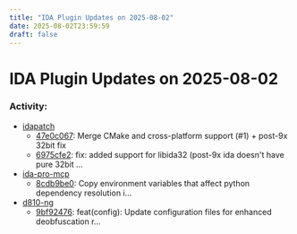 ```yaml
---
title: "IDA Plugin Updates on 2025-08-02"
date: 2025-08-02T23:59:59
draft: false
---
```


# IDA Plugin Updates on 2025-08-02

### Activity:
  - [idapatch](https://github.com/information-redacted/idapatch)
    - [47e0c067](https://github.com/information-redacted/idapatch/commit/47e0c0679e67bd5b576f3973966381226714f4dd): Merge  CMake and cross-platform support (#1) + post-9x 32bit fix
    - [6975cfe2](https://github.com/information-redacted/idapatch/commit/6975cfe25ab46a102639581562402b21b14fd94e): fix: added support for libida32 (post-9x ida doesn't have pure 32bit …
  - [ida-pro-mcp](https://github.com/mrexodia/ida-pro-mcp)
    - [8cdb9be0](https://github.com/mrexodia/ida-pro-mcp/commit/8cdb9be0652c0a8ffa4e1fff38da4179815738e1): Copy environment variables that affect python dependency resolution i…
  - [d810-ng](https://github.com/w00tzenheimer/d810-ng)
    - [9bf92476](https://github.com/w00tzenheimer/d810-ng/commit/9bf92476da12ee979cf34ff7eba0e273180f8f12): feat(config): Update configuration files for enhanced deobfuscation r…

<style>
/* wider content, default is 36em, which is a better text reading width */
nav.container,
main.container {
  max-width: 42em;
}

</style>